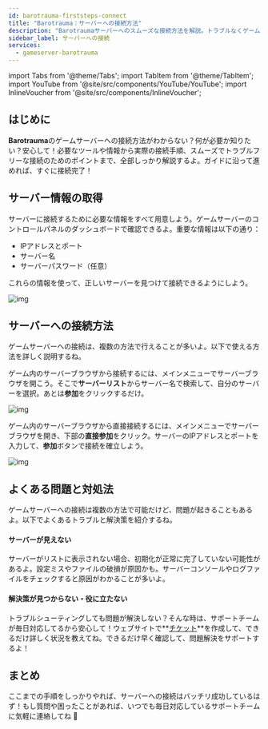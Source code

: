 ```yaml
---
id: barotrauma-firststeps-connect
title: "Barotrauma：サーバーへの接続方法"
description: "Barotraumaサーバーへのスムーズな接続方法を解説。トラブルなくゲームを楽しむためのポイントもチェック → 今すぐ詳しく見る"
sidebar_label: サーバーへの接続
services:
  - gameserver-barotrauma
---
```


import Tabs from '@theme/Tabs';
import TabItem from '@theme/TabItem';
import YouTube from '@site/src/components/YouTube/YouTube';
import InlineVoucher from '@site/src/components/InlineVoucher';


## はじめに
**Barotrauma**のゲームサーバーへの接続方法がわからない？何が必要か知りたい？安心して！必要なツールや情報から実際の接続手順、スムーズでトラブルフリーな接続のためのポイントまで、全部しっかり解説するよ。ガイドに沿って進めれば、すぐに接続完了！

<InlineVoucher />



## サーバー情報の取得


サーバーに接続するために必要な情報をすべて用意しよう。ゲームサーバーのコントロールパネルのダッシュボードで確認できるよ。重要な情報は以下の通り：

- IPアドレスとポート
- サーバー名
- サーバーパスワード（任意）


これらの情報を使って、正しいサーバーを見つけて接続できるようにしよう。

![img](https://screensaver01.zap-hosting.com/index.php/s/HnKL48icqNQsj2p/preview)

## サーバーへの接続方法


ゲームサーバーへの接続は、複数の方法で行えることが多いよ。以下で使える方法を詳しく説明するね。

<Tabs>

<TabItem value="connect_solution_server_browser_ingame" label="サーバーブラウザ（ゲーム内）" default>

ゲーム内のサーバーブラウザから接続するには、メインメニューでサーバーブラウザを開こう。そこで**サーバーリスト**からサーバー名で検索して、自分のサーバーを選択。あとは**参加**をクリックするだけ。

![img](https://screensaver01.zap-hosting.com/index.php/s/nnsaZwcWzNDGswo/download)

</TabItem>

<TabItem value="connect_solution_direct_ingame" label="直接接続（ゲーム内）">

ゲーム内のサーバーブラウザから直接接続するには、メインメニューでサーバーブラウザを開き、下部の**直接参加**をクリック。サーバーのIPアドレスとポートを入力して、**参加**ボタンで接続を確立しよう。

![img](https://screensaver01.zap-hosting.com/index.php/s/inJDnmdzc4FwDz4/download)

</TabItem>

</Tabs>



## よくある問題と対処法


ゲームサーバーへの接続は複数の方法で可能だけど、問題が起きることもあるよ。以下でよくあるトラブルと解決策を紹介するね。

#### サーバーが見えない


サーバーがリストに表示されない場合、初期化が正常に完了していない可能性があるよ。設定ミスやファイルの破損が原因かも。サーバーコンソールやログファイルをチェックすると原因がわかることが多いよ。



#### 解決策が見つからない・役に立たない


トラブルシューティングしても問題が解決しない？そんな時は、サポートチームが毎日対応してるから安心して！ウェブサイトで**[チケット](https://zap-hosting.com/en/customer/support/)**を作成して、できるだけ詳しく状況を教えてね。できるだけ早く確認して、問題解決をサポートするよ！



## まとめ

ここまでの手順をしっかりやれば、サーバーへの接続はバッチリ成功しているはず！もし質問や困ったことがあれば、いつでも毎日対応しているサポートチームに気軽に連絡してね 🙂




<InlineVoucher />